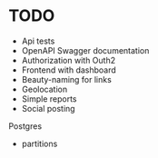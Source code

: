 # TODO

 - Api tests
 - OpenAPI Swagger documentation
 - Authorization with Outh2
 - Frontend with dashboard
 - Beauty-naming for links
 - Geolocation
 - Simple reports
 - Social posting

 Postgres
 - partitions
